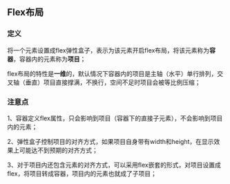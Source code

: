 ## Flex布局

### 定义
将一个元素设置成flex弹性盒子，表示为该元素开启flex布局，将该元素称为**容器**，容器内的元素称为**项目**；

flex布局的特性是**一维**的，默认情况下容器内的项目是主轴（水平）单行排列，交叉轴（垂直）项目直接撑满，不换行，空间不足时项目会被等比例压缩；

### 注意点
1、容器定义flex属性，只会影响到项目（容器下的直接子元素），不会影响到项目内的元素；

2、弹性盒子控制项目的对齐方式，如果项目自身带有width和height，在显示效果上可能达不到预期的对齐方式；

3、对于项目内还包含元素的对齐方式，可以采用flex嵌套的形式，对项目设置成flex，将项目转成容器，项目内的元素也就成了子项目；